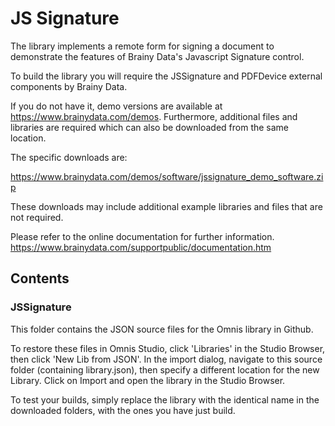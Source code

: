# JS Signature

The library implements a remote form for signing a document to demonstrate the features of Brainy Data's Javascript Signature control.

To build the library you will require the JSSignature and PDFDevice external components by Brainy Data.

If you do not have it, demo versions are available at https://www.brainydata.com/demos. Furthermore, additional files and libraries are required which can also be downloaded from the same location.

The specific downloads are:

https://www.brainydata.com/demos/software/jssignature_demo_software.zip

These downloads may include additional example libraries and files that are not required.

Please refer to the online documentation for further information.
https://www.brainydata.com/supportpublic/documentation.htm

## Contents

### JSSignature

This folder contains the JSON source files for the Omnis library in Github.

To restore these files in Omnis Studio, click 'Libraries' in the Studio Browser, then click 'New Lib from JSON'. In the import dialog, navigate to this source folder (containing library.json), then specify a different location for the new Library. Click on Import and open the library in the Studio Browser.

To test your builds, simply replace the library with the identical name in the downloaded folders, with the ones you have just build.
